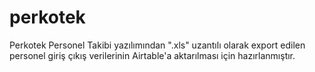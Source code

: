 # perkotek

Perkotek Personel Takibi yazılımından ".xls" uzantılı olarak export edilen personel giriş çıkış verilerinin Airtable'a aktarılması için hazırlanmıştır.
